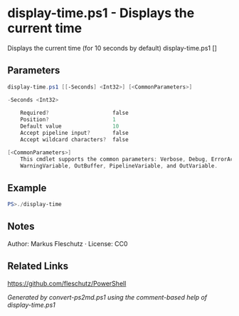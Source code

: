 # display-time.ps1 - Displays the current time

Displays the current time (for 10 seconds by default)
display-time.ps1 [<seconds>]

## Parameters
```powershell
display-time.ps1 [[-Seconds] <Int32>] [<CommonParameters>]

-Seconds <Int32>
    
    Required?                    false
    Position?                    1
    Default value                10
    Accept pipeline input?       false
    Accept wildcard characters?  false

[<CommonParameters>]
    This cmdlet supports the common parameters: Verbose, Debug, ErrorAction, ErrorVariable, WarningAction, 
    WarningVariable, OutBuffer, PipelineVariable, and OutVariable.
```

## Example
```powershell
PS>./display-time
```


## Notes
Author: Markus Fleschutz · License: CC0

## Related Links
https://github.com/fleschutz/PowerShell

*Generated by convert-ps2md.ps1 using the comment-based help of display-time.ps1*
